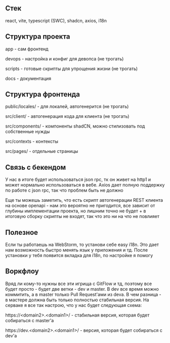 ## Стек
react, vite, typescript (SWC), shadcn, axios, i18n

## Структура проекта
app - сам фронтенд

devops - настройка и конфиг для девопса (не трогать)

scripts - готовые скрипты для упрощения жизни (не трогать)

docs - документация

## Структура фронтенда
public/locales/ - для локалей, автогенерится (не трогать)

src/client/ - автогенерация кода для клиента (не трогать)

src/components/ - компоненты shadCN, можно стилизовать под собственные нужды

src/contexts - контексты

src/pages/ - отдельные страницы

## Связь с бекендом

У нас в итоге будет использоваться json rpc, тк он живет на http1 и может нормально использоваться в вебе. Axios дает полную поддержку по работе с json rpc, так что проблем быть не должно

Еще ты можешь заметить, что есть скрипт автогенерации REST клиента на основе openapi - нам это вероятно не пригодится, все зависит от глубины имплементации проекта, но лишним точно не будет + в итоговую сборку скрипты не входят, так что это ни на что не повлияет

## Полезное

Если ты работаешь на WebStorm, то установи себе easy i18n. Это дает нам возможность быстро менять язык у приложения и тд. После установки у тебя появится вкладка для i18n, по настройке я помогу

## Воркфлоу

Вряд ли кому-то нужны все эти игрища с GitFlow и тд, поэтому все будет просто - будет две ветки - dev и master. В dev все время можно коммитить, а в master только Pull Request'ами из deva. В чем разница - в мастере должна быть только полностью стабильная версия. На серваке я все так настрою, что у нас будет следующая схема:

https://\<domain2>.\<domain1>/ - стабильная версия, которая будет собираться с master'а

https://dev.\<domain2>.\<domain1>/ - версия, которая будет собираться с dev'а
